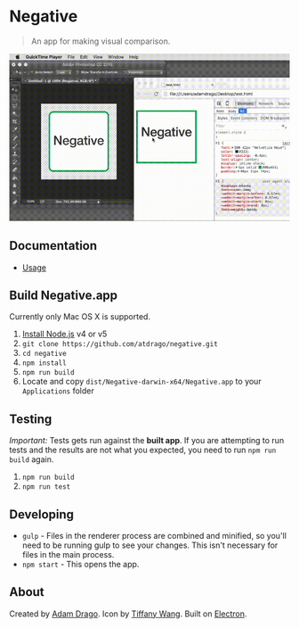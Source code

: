 # Negative

> An app for making visual comparison.

![Negative Demo](negative-demo.gif)

## Documentation

- [Usage](docs/usage.md)

## Build Negative.app

Currently only Mac OS X is supported.

1. [Install Node.js](https://nodejs.org/en/) v4 or v5
2. `git clone https://github.com/atdrago/negative.git`
3. `cd negative`
4. `npm install`
5. `npm run build`
6. Locate and copy `dist/Negative-darwin-x64/Negative.app` to your `Applications` folder

## Testing

*Important:* Tests gets run against the **built app**. If you are attempting to run tests and the results are not what you expected, you need to run `npm run build` again.

1. `npm run build`
2. `npm run test`

## Developing

- `gulp` - Files in the renderer process are combined and minified, so you'll need to be running gulp to see your changes. This isn't necessary for files in the main process.
- `npm start` - This opens the app.

## About
Created by [Adam Drago](http://adamdrago.com). Icon by [Tiffany Wang](mailto:wangtiff@gmail.com). Built on [Electron](http://electron.atom.io/).
